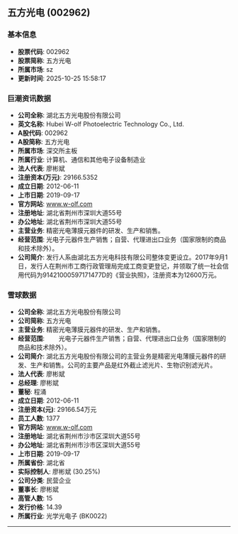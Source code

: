 ## 五方光电 (002962)

### 基本信息

- **股票代码**: 002962
- **股票简称**: 五方光电
- **所属市场**: sz
- **更新时间**: 2025-10-25 15:58:17

### 巨潮资讯数据

- **公司全称**: 湖北五方光电股份有限公司
- **英文名称**: Hubei W-olf Photoelectric Technology Co., Ltd.
- **A股代码**: 002962
- **A股简称**: 五方光电
- **所属市场**: 深交所主板
- **所属行业**: 计算机、通信和其他电子设备制造业
- **法人代表**: 廖彬斌
- **注册资本(万元)**: 29166.5352
- **成立日期**: 2012-06-11
- **上市日期**: 2019-09-17
- **官方网站**: www.w-olf.com
- **注册地址**: 湖北省荆州市深圳大道55号
- **办公地址**: 湖北省荆州市深圳大道55号
- **主营业务**: 精密光电薄膜元器件的研发、生产和销售。
- **经营范围**: 光电子元器件生产销售；自营、代理进出口业务（国家限制的商品和技术除外）。
- **公司简介**: 发行人系由湖北五方光电科技有限公司整体变更设立。2017年9月1日，发行人在荆州市工商行政管理局完成工商变更登记，并领取了统一社会信用代码为91421000597171477D的《营业执照》，注册资本为12600万元。

### 雪球数据

- **公司全称**: 湖北五方光电股份有限公司
- **公司简称**: 五方光电
- **主营业务**: 精密光电薄膜元器件的研发、生产和销售。
- **经营范围**: 　　光电子元器件生产销售；自营、代理进出口业务（国家限制的商品和技术除外）。
- **公司简介**: 湖北五方光电股份有限公司的主营业务是精密光电薄膜元器件的研发、生产和销售。公司的主要产品是红外截止滤光片、生物识别滤光片。
- **法人代表**: 廖彬斌
- **总经理**: 廖彬斌
- **董秘**: 程涌
- **成立日期**: 2012-06-11
- **注册资本(元)**: 29166.54万元
- **员工人数**: 1377
- **官方网站**: www.w-olf.com
- **注册地址**: 湖北省荆州市沙市区深圳大道55号
- **办公地址**: 湖北省荆州市沙市区深圳大道55号
- **上市日期**: 2019-09-17
- **所属省份**: 湖北省
- **实际控制人**: 廖彬斌 (30.25%)
- **公司分类**: 民营企业
- **董事长**: 廖彬斌
- **高管人数**: 15
- **发行价格**: 14.39
- **所属行业**: 光学光电子 (BK0022)

---